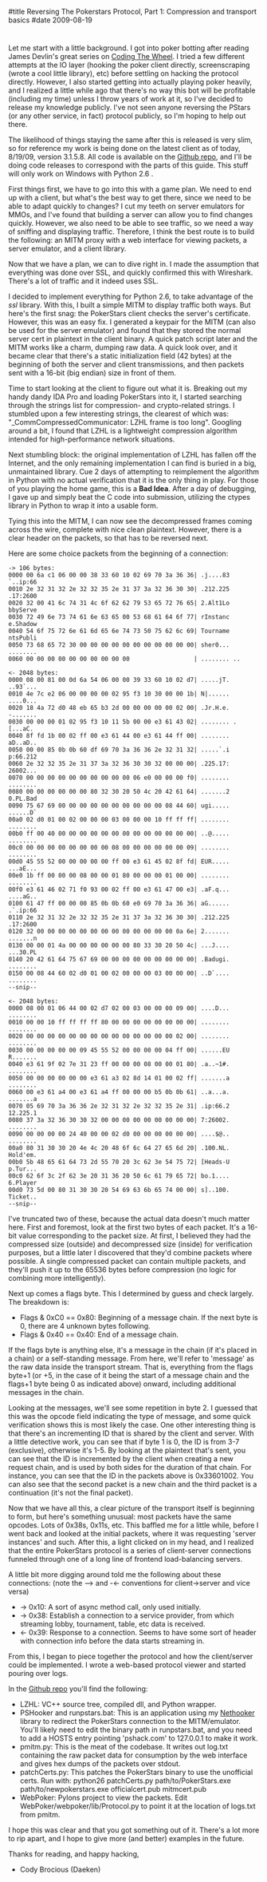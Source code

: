 #title Reversing The Pokerstars Protocol, Part 1: Compression and transport 	basics
#date 2009-08-19

# 

Let me start with a little background. I got into poker botting after reading James Devlin's great series on [Coding The Wheel](http://www.codingthewheel.com/). I tried a few different attempts at the IO layer (hooking the poker client directly, screenscraping (wrote a cool little library), etc) before settling on hacking the protocol directly. However, I also started getting into actually playing poker heavily, and I realized a little while ago that there's no way this bot will be profitable (including my time) unless I throw years of work at it, so I've decided to release my knowledge publicly. I've not seen anyone reversing the PStars (or any other service, in fact) protocol publicly, so I'm hoping to help out there.

The likelihood of things staying the same after this is released is very slim, so for reference my work is being done on the latest client as of today, 8/19/09, version 3.1.5.8. All code is available on the [Github repo](http://github.com/daeken/PSReverse/tree/master), and I'll be doing code releases to correspond with the parts of this guide. This stuff will only work on Windows with Python 2.6 . 

First things first, we have to go into this with a game plan. We need to end up with a client, but what's the best way to get there, since we need to be able to adapt quickly to changes? I cut my teeth on server emulators for MMOs, and I've found that building a server can allow you to find changes quickly. However, we also need to be able to see traffic, so we need a way of sniffing and displaying traffic. Therefore, I think the best route is to build the following: an MITM proxy with a web interface for viewing packets, a server emulator, and a client library. 

Now that we have a plan, we can to dive right in. I made the assumption that everything was done over SSL, and quickly confirmed this with Wireshark. There's a lot of traffic and it indeed uses SSL. 

I decided to implement everything for Python 2.6, to take advantage of the *ssl* library. With this, I built a simple MITM to display traffic both ways. But here's the first snag: the PokerStars client checks the server's certificate. However, this was an easy fix. I generated a keypair for the MITM (can also be used for the server emulator) and found that they stored the normal server cert in plaintext in the client binary. A quick patch script later and the MITM works like a charm, dumping raw data. A quick look over, and it became clear that there's a static initialization field (42 bytes) at the beginning of both the server and client transmissions, and then packets sent with a 16-bit (big endian) size in front of them. 

Time to start looking at the client to figure out what it is. Breaking out my handy dandy IDA Pro and loading PokerStars into it, I started searching through the strings list for compression- and crypto-related strings. I stumbled upon a few interesting strings, the clearest of which was: "_CommCompressedCommunicator: LZHL frame is too long". Googling around a bit, I found that LZHL is a lightweight compression algorithm intended for high-performance network situations. 

Next stumbling block: the original implementation of LZHL has fallen off the Internet, and the only remaining implementation I can find is buried in a big, unmaintained library. Cue 2 days of attempting to reimplement the algorithm in Python with no actual verification that it is the only thing in play. For those of you playing the home game, this is a **Bad Idea**. After a day of debugging, I gave up and simply beat the C code into submission, utilizing the ctypes library in Python to wrap it into a usable form. 

Tying this into the MITM, I can now see the decompressed frames coming across the wire, complete with nice clean plaintext. However, there is a clear header on the packets, so that has to be reversed next. 

Here are some choice packets from the beginning of a connection:

    -> 106 bytes:
    0000 00 6a c1 06 00 00 38 33 60 10 02 69 70 3a 36 36| .j....83 `..ip:66
    0010 2e 32 31 32 2e 32 32 35 2e 31 37 3a 32 36 30 30| .212.225 .17:2600
    0020 32 00 41 6c 74 31 4c 6f 62 62 79 53 65 72 76 65| 2.Alt1Lo bbyServe
    0030 72 49 6e 73 74 61 6e 63 65 00 53 68 61 64 6f 77| rInstanc e.Shadow
    0040 54 6f 75 72 6e 61 6d 65 6e 74 73 50 75 62 6c 69| Tourname ntsPubli
    0050 73 68 65 72 30 00 00 00 00 00 00 00 00 00 00 00| sher0... ........
    0060 00 00 00 00 00 00 00 00 00 00                  | ........ ..

    <- 2048 bytes:
    0000 08 00 81 00 0d 6a 54 06 00 00 39 33 60 10 02 d7| .....jT. ..93`...
    0010 4e 7c e2 06 00 00 00 00 02 95 f3 10 30 00 00 1b| N|...... ....0... 
    0020 18 4a 72 d0 48 eb 65 b3 2d 00 00 00 00 00 02 00| .Jr.H.e. -....... 
    0030 00 00 00 01 02 95 f3 10 11 5b 00 00 e3 61 43 02| ........ .[...aC. 
    0040 8f fd 1b 00 02 ff 00 e3 61 44 00 e3 61 44 ff 00| ........ aD..aD.. 
    0050 00 00 85 0b 0b 60 df 69 70 3a 36 36 2e 32 31 32| .....`.i p:66.212 
    0060 2e 32 32 35 2e 31 37 3a 32 36 30 30 32 00 00 00| .225.17: 26002... 
    0070 00 00 00 00 00 00 00 00 00 00 06 e0 00 00 00 f0| ........ ........ 
    0080 00 00 00 00 00 00 80 32 30 20 50 4c 20 42 61 64| .......2 0.PL.Bad 
    0090 75 67 69 00 00 00 00 00 00 00 00 00 00 08 44 60| ugi..... ......D` 
    00a0 02 d0 01 00 02 00 00 00 03 00 00 00 10 ff ff ff| ........ ........ 
    00b0 ff 00 40 00 00 00 00 00 00 00 00 00 00 00 00 00| ..@..... ........ 
    00c0 00 00 00 00 00 00 00 00 08 00 00 00 00 00 00 09| ........ ........ 
    00d0 45 55 52 00 00 00 00 00 ff 00 e3 61 45 02 8f fd| EUR..... ...aE... 
    00e0 1b ff 00 00 00 08 00 00 01 80 00 00 00 01 00 00| ........ ........ 
    00f0 e3 61 46 02 71 f0 93 00 02 ff 00 e3 61 47 00 e3| .aF.q... ....aG.. 
    0100 61 47 ff 00 00 00 85 0b 0b 60 e0 69 70 3a 36 36| aG...... .`.ip:66 
    0110 2e 32 31 32 2e 32 32 35 2e 31 37 3a 32 36 30 30| .212.225 .17:2600 
    0120 32 00 00 00 00 00 00 00 00 00 00 00 00 00 0a 6e| 2....... .......n 
    0130 00 00 01 4a 00 00 00 00 00 00 80 33 30 20 50 4c| ...J.... ...30.PL 
    0140 20 42 61 64 75 67 69 00 00 00 00 00 00 00 00 00| .Badugi. ........ 
    0150 00 08 44 60 02 d0 01 00 02 00 00 00 03 00 00 00| ..D`.... ........ 
    --snip--

    <- 2048 bytes: 
    0000 08 00 01 06 44 00 02 d7 02 00 03 00 00 00 09 00| ....D... ........ 
    0010 00 00 10 ff ff ff ff 80 00 00 00 00 00 00 00 00| ........ ........ 
    0020 00 00 00 00 00 00 00 00 00 00 00 00 00 00 02 00| ........ ........ 
    0030 00 00 00 00 00 09 45 55 52 00 00 00 00 04 ff 00| ......EU R....... 
    0040 e3 61 9f 02 7e 31 23 ff 00 00 00 08 00 00 01 80| .a..~1#. ........ 
    0050 00 00 00 00 00 00 e3 61 a3 02 8d 14 01 00 02 ff| .......a ........ 
    0060 00 e3 61 a4 00 e3 61 a4 ff 00 00 00 b5 0b 0b 61| ..a...a. .......a 
    0070 05 69 70 3a 36 36 2e 32 31 32 2e 32 32 35 2e 31| .ip:66.2 12.225.1 
    0080 37 3a 32 36 30 30 32 00 00 00 00 00 00 00 00 00| 7:26002. ........ 
    0090 00 00 00 00 24 40 00 00 02 d0 00 00 00 00 00 00| ....$@.. ........ 
    00a0 80 31 30 30 20 4e 4c 20 48 6f 6c 64 27 65 6d 20| .100.NL. Hold'em. 
    00b0 5b 48 65 61 64 73 2d 55 70 20 3c 62 3e 54 75 72| [Heads-U p.Tur...
    00c0 62 6f 3c 2f 62 3e 20 31 36 20 50 6c 61 79 65 72| bo.1.... 6.Player 
    00d0 73 5d 00 80 31 30 30 20 54 69 63 6b 65 74 00 00| s]..100. Ticket..
    --snip--

I've truncated two of these, because the actual data doesn't much 
matter here. First and foremost, look at the first two bytes of each 
packet. It's a 16-bit value corresponding to the packet size. At 
first, I believed they had the compressed size (outside) and 
decompressed size (inside) for verification purposes, but a little 
later I discovered that they'd combine packets where possible. A 
single compressed packet can contain multiple packets, and they'll 
push it up to the 65536 bytes before compression (no logic for 
combining more intelligently).

Next up comes a flags byte. This I determined by guess and check 
largely. The breakdown is:

- Flags & 0xC0 == 0x80: Beginning of a message chain. If the next byte is 0, there are 4 unknown bytes following.
- Flags & 0x40 == 0x40: End of a message chain.

If the flags byte is anything else, it's a message in the chain (if 
it's placed in a chain) or a self-standing message. From here, we'll 
refer to 'message' as the raw data inside the transport stream. That 
is, everything from the flags byte+1 (or +5, in the case of it being 
the start of a message chain and the flags+1 byte being 0 as indicated 
above) onward, including additional messages in the chain.

Looking at the messages, we'll see some repetition in byte 2. I 
guessed that this was the opcode field indicating the type of message, 
and some quick verification shows this is most likely the case. One 
other interesting thing is that there's an incrementing ID that is 
shared by the client and server. With a little detective work, you 
can see that if byte 1 is 0, the ID is from 3-7 (exclusive), otherwise 
it's 1-5. By looking at the plaintext that's sent, you can see that 
the ID is incremented by the client when creating a new request chain, 
and is used by both sides for the duration of that chain. For 
instance, you can see that the ID in the packets above is 0x33601002. 
You can also see that the second packet is a new chain and the third 
packet is a continuation (it's not the final packet).

Now that we have all this, a clear picture of the transport itself is 
beginning to form, but here's something unusual: most packets have the 
same opcodes. Lots of 0x38s, 0x11s, etc. This baffled me for a 
little while, before I went back and looked at the initial packets, 
where it was requesting 'server instances' and such. After this, a 
light clicked on in my head, and I realized that the entire PokerStars 
protocol is a series of client-server connections funneled through one 
of a long line of frontend load-balancing servers.

A little bit more digging around told me the following about these 
connections: (note the --> and -<- conventions for 
client->server and vice versa)

- -> 0x10: A sort of async method call, only used initially.
- -> 0x38: Establish a connection to a service provider, from which streaming lobby, tournament, table, etc data is received.
- <- 0x39: Response to a connection. Seems to have some sort of header with connection info before the data starts streaming in.

From this, I began to piece together the protocol and how the 
client/server could be implemented. I wrote a web-based protocol 
viewer and started pouring over logs.

In the [Github repo](http://github.com/daeken/PSReverse/tree/master) you'll find the following:

- LZHL: VC++ source tree, compiled dll, and Python wrapper.
- PSHooker and runpstars.bat: This is an application using my [Nethooker](http://www.assembla.com/wiki/show/nethooker) library to redirect the PokerStars connection to the MITM/emulator. You'll likely need to edit the binary path in runpstars.bat, and you need to add a HOSTS entry pointing 'pshack.com' to 127.0.0.1 to make it work.
- pmitm.py: This is the meat of the codebase. It writes out log.txt containing the raw packet data for consumption by the web interface and gives hex dumps of the packets over stdout.
- patchCerts.py: This patches the PokerStars binary to use the unofficial certs. Run with: python26 patchCerts.py path/to/PokerStars.exe path/to/newpokerstars.exe officialcert.pub mitmcert.pub
- WebPoker: Pylons project to view the packets. Edit WebPoker/webpoker/lib/Protocol.py to point it at the location of logs.txt from pmitm.

I hope this was clear and that you got something out of it. There's a 
lot more to rip apart, and I hope to give more (and better) examples 
in the future.

Thanks for reading, and happy hacking,  
- Cody Brocious (Daeken)
